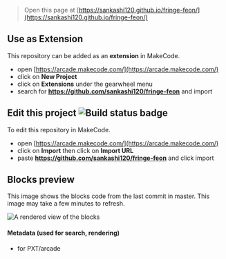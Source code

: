  


> Open this page at [https://sankashi120.github.io/fringe-feon/](https://sankashi120.github.io/fringe-feon/)

## Use as Extension

This repository can be added as an **extension** in MakeCode.

* open [https://arcade.makecode.com/](https://arcade.makecode.com/)
* click on **New Project**
* click on **Extensions** under the gearwheel menu
* search for **https://github.com/sankashi120/fringe-feon** and import

## Edit this project ![Build status badge](https://github.com/sankashi120/fringe-feon/workflows/MakeCode/badge.svg)

To edit this repository in MakeCode.

* open [https://arcade.makecode.com/](https://arcade.makecode.com/)
* click on **Import** then click on **Import URL**
* paste **https://github.com/sankashi120/fringe-feon** and click import

## Blocks preview

This image shows the blocks code from the last commit in master.
This image may take a few minutes to refresh.

![A rendered view of the blocks](https://github.com/sankashi120/fringe-feon/raw/master/.github/makecode/blocks.png)

#### Metadata (used for search, rendering)

* for PXT/arcade
<script src="https://makecode.com/gh-pages-embed.js"></script><script>makeCodeRender("{{ site.makecode.home_url }}", "{{ site.github.owner_name }}/{{ site.github.repository_name }}");</script>
